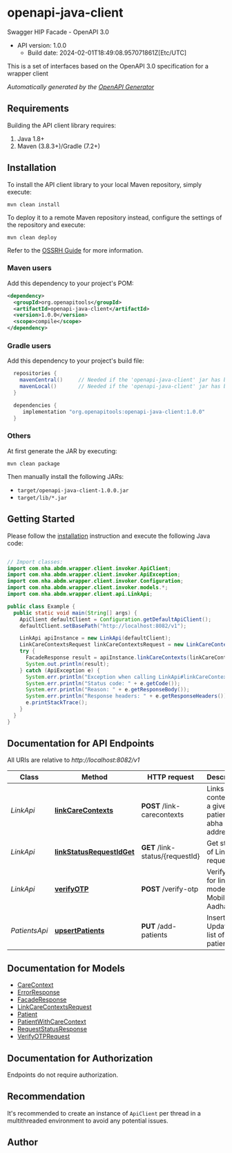 # openapi-java-client

Swagger HIP Facade - OpenAPI 3.0
- API version: 1.0.0
  - Build date: 2024-02-01T18:49:08.957071861Z[Etc/UTC]

This is a set of interfaces based on the OpenAPI 3.0 specification for a wrapper client


*Automatically generated by the [OpenAPI Generator](https://openapi-generator.tech)*


## Requirements

Building the API client library requires:
1. Java 1.8+
2. Maven (3.8.3+)/Gradle (7.2+)

## Installation

To install the API client library to your local Maven repository, simply execute:

```shell
mvn clean install
```

To deploy it to a remote Maven repository instead, configure the settings of the repository and execute:

```shell
mvn clean deploy
```

Refer to the [OSSRH Guide](http://central.sonatype.org/pages/ossrh-guide.html) for more information.

### Maven users

Add this dependency to your project's POM:

```xml
<dependency>
  <groupId>org.openapitools</groupId>
  <artifactId>openapi-java-client</artifactId>
  <version>1.0.0</version>
  <scope>compile</scope>
</dependency>
```

### Gradle users

Add this dependency to your project's build file:

```groovy
  repositories {
    mavenCentral()     // Needed if the 'openapi-java-client' jar has been published to maven central.
    mavenLocal()       // Needed if the 'openapi-java-client' jar has been published to the local maven repo.
  }

  dependencies {
     implementation "org.openapitools:openapi-java-client:1.0.0"
  }
```

### Others

At first generate the JAR by executing:

```shell
mvn clean package
```

Then manually install the following JARs:

* `target/openapi-java-client-1.0.0.jar`
* `target/lib/*.jar`

## Getting Started

Please follow the [installation](#installation) instruction and execute the following Java code:

```java

// Import classes:
import com.nha.abdm.wrapper.client.invoker.ApiClient;
import com.nha.abdm.wrapper.client.invoker.ApiException;
import com.nha.abdm.wrapper.client.invoker.Configuration;
import com.nha.abdm.wrapper.client.invoker.models.*;
import com.nha.abdm.wrapper.client.api.LinkApi;

public class Example {
  public static void main(String[] args) {
    ApiClient defaultClient = Configuration.getDefaultApiClient();
    defaultClient.setBasePath("http://localhost:8082/v1");

    LinkApi apiInstance = new LinkApi(defaultClient);
    LinkCareContextsRequest linkCareContextsRequest = new LinkCareContextsRequest(); // LinkCareContextsRequest | Links Care Contexts
    try {
      FacadeResponse result = apiInstance.linkCareContexts(linkCareContextsRequest);
      System.out.println(result);
    } catch (ApiException e) {
      System.err.println("Exception when calling LinkApi#linkCareContexts");
      System.err.println("Status code: " + e.getCode());
      System.err.println("Reason: " + e.getResponseBody());
      System.err.println("Response headers: " + e.getResponseHeaders());
      e.printStackTrace();
    }
  }
}

```

## Documentation for API Endpoints

All URIs are relative to *http://localhost:8082/v1*

Class | Method | HTTP request | Description
------------ | ------------- | ------------- | -------------
*LinkApi* | [**linkCareContexts**](docs/LinkApi.md#linkCareContexts) | **POST** /link-carecontexts | Links care contexts for a given patient&#39;s abha address
*LinkApi* | [**linkStatusRequestIdGet**](docs/LinkApi.md#linkStatusRequestIdGet) | **GET** /link-status/{requestId} | Get status of Link request.
*LinkApi* | [**verifyOTP**](docs/LinkApi.md#verifyOTP) | **POST** /verify-otp | Verify OTP for link auth modes Mobile and Aadhaar
*PatientsApi* | [**upsertPatients**](docs/PatientsApi.md#upsertPatients) | **PUT** /add-patients | Insert or Update a list of patients


## Documentation for Models

 - [CareContext](docs/CareContext.md)
 - [ErrorResponse](docs/ErrorResponse.md)
 - [FacadeResponse](docs/FacadeResponse.md)
 - [LinkCareContextsRequest](docs/LinkCareContextsRequest.md)
 - [Patient](docs/Patient.md)
 - [PatientWithCareContext](docs/PatientWithCareContext.md)
 - [RequestStatusResponse](docs/RequestStatusResponse.md)
 - [VerifyOTPRequest](docs/VerifyOTPRequest.md)


<a id="documentation-for-authorization"></a>
## Documentation for Authorization

Endpoints do not require authorization.


## Recommendation

It's recommended to create an instance of `ApiClient` per thread in a multithreaded environment to avoid any potential issues.

## Author



